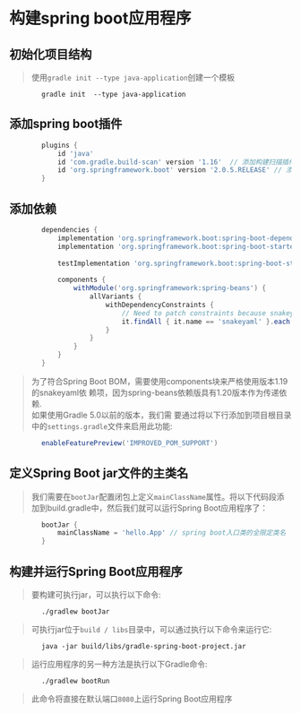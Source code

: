 #  构建spring boot应用程序
## 初始化项目结构
> 使用`gradle init --type java-application`创建一个模板
```text
        gradle init  --type java-application
```
## 添加spring boot插件
```groovy
        plugins {
            id 'java'
            id 'com.gradle.build-scan' version '1.16'  // 添加构建扫描插件
            id 'org.springframework.boot' version '2.0.5.RELEASE' // 添加spring boot插件
        }
```
## 添加依赖
```groovy
        dependencies {
            implementation 'org.springframework.boot:spring-boot-dependencies:2.0.5.RELEASE'
            implementation 'org.springframework.boot:spring-boot-starter-web'
        
            testImplementation 'org.springframework.boot:spring-boot-starter-test'
        
            components {
                withModule('org.springframework:spring-beans') {
                    allVariants {
                        withDependencyConstraints {
                            // Need to patch constraints because snakeyaml is an optional dependency
                            it.findAll { it.name == 'snakeyaml' }.each { it.version { strictly '1.19' } }
                        }
                    }
                }
            }
        }
```
> 为了符合Spring Boot BOM，需要使用components块来严格使用版本1.19的snakeyaml依
赖项，因为spring-beans依赖版具有1.20版本作为传递依赖.<br/>
> 如果使用Gradle 5.0以前的版本，我们需
要通过将以下行添加到项目根目录中的`settings.gradle`文件来启用此功能:
```groovy
        enableFeaturePreview('IMPROVED_POM_SUPPORT')
```
## 定义Spring Boot jar文件的主类名
> 我们需要在`bootJar`配置闭包上定义`mainClassName`属性。将以下代码段添加到build.gradle中，然后我们就可以运行Spring Boot应用程序了：
```groovy
        bootJar {
            mainClassName = 'hello.App' // spring boot入口类的全限定类名
        }
```
## 构建并运行Spring Boot应用程序
> 要构建可执行jar，可以执行以下命令:
```text
        ./gradlew bootJar
```
> 可执行jar位于`build / libs`目录中，可以通过执行以下命令来运行它:
```text
        java -jar build/libs/gradle-spring-boot-project.jar
```
> 运行应用程序的另一种方法是执行以下Gradle命令:
```text
        ./gradlew bootRun
```
> 此命令将直接在默认端口`8080`上运行Spring Boot应用程序
